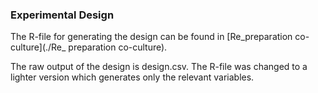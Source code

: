 ### Experimental Design
The R-file for generating the design can be found in [Re_preparation co-culture](./Re_ preparation co-culture). 

The raw output of the design is design.csv. The R-file was changed to a lighter version which generates only the relevant variables. 
